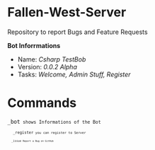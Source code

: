 # Fallen-West-Server
Repository to report Bugs and Feature Requests

**Bot Inforrmations**
- Name: *Csharp TestBob*
- Version: *0.0.2 Alpha*
- Tasks: *Welcome, Admin Stuff, Register*

<h1>Commands</h1>
  <code>_bot<code> shows Informations of the Bot <br>
  <code>_register<code> you can register to Server <br>
  <code>_issue<code> Report a Bug on GitHub <br>
